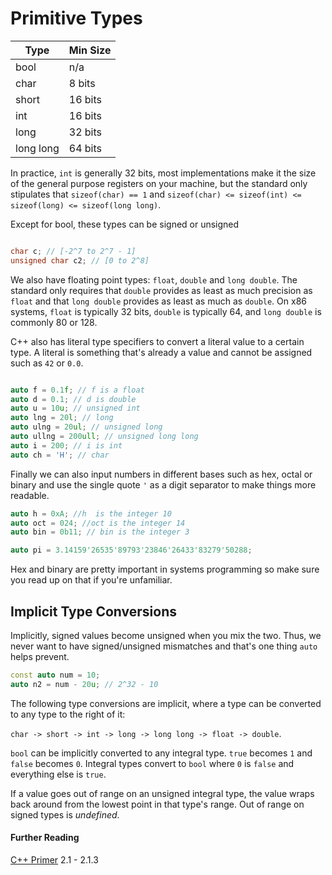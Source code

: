 # Primitive Types

| Type | Min Size |
| ---- | ---- |
| bool | n/a |
| char | 8 bits |
| short | 16 bits |
| int | 16 bits |
| long | 32 bits|
| long long | 64 bits |

In practice, `int` is generally 32 bits, most implementations make it the size of the general purpose registers on your machine, but the standard only stipulates that `sizeof(char) == 1` and `sizeof(char) <= sizeof(int) <= sizeof(long) <= sizeof(long long)`.

Except for bool, these types can be signed or unsigned

```c++

char c; // [-2^7 to 2^7 - 1]
unsigned char c2; // [0 to 2^8]

```

We also have floating point types: `float`, `double` and `long double`. The standard only requires that `double` provides as least as much precision as `float` and that `long double` provides as least as much as `double`. On x86 systems, `float` is typically 32 bits, `double` is typically 64, and `long double` is commonly 80 or 128.

C++ also has literal type specifiers to convert a literal value to a certain type. A literal is something that's already a value and cannot be assigned such as `42` or `0.0`.

```c++

auto f = 0.1f; // f is a float
auto d = 0.1; // d is double
auto u = 10u; // unsigned int
auto lng = 20l; // long
auto ulng = 20ul; // unsigned long
auto ullng = 200ull; // unsigned long long
auto i = 200; // i is int
auto ch = 'H'; // char

```

Finally we can also input numbers in different bases such as hex, octal or binary and use the single quote `'` as a digit separator to make things more readable.

```c++
auto h = 0xA; //h  is the integer 10
auto oct = 024; //oct is the integer 14
auto bin = 0b11; // bin is the integer 3

auto pi = 3.14159'26535'89793'23846'26433'83279'50288;
```

Hex and binary are pretty important in systems programming so make sure you read up on that if you're unfamiliar.

## Implicit Type Conversions

Implicitly, signed values become unsigned when you mix the two. Thus, we never want to have signed/unsigned mismatches and that's one thing `auto` helps prevent.

```c++
const auto num = 10;
auto n2 = num - 20u; // 2^32 - 10
```

The following type conversions are implicit, where a type can be converted to any type to the right of it:

`char -> short -> int -> long -> long long -> float -> double`.

`bool` can be implicitly converted to any integral type. `true` becomes `1` and `false` becomes `0`. Integral types convert to `bool` where `0` is `false` and everything else is `true`.

If a value goes out of range on an unsigned integral type, the value wraps back around from the lowest point in that type's range. Out of range on signed types is *undefined*.

#### Further Reading

[C++ Primer](https://github.com/yanshengjia/cpp-playground/blob/master/cpp-primer/resource/C%2B%2B%20Primer%20(5th%20Edition).pdf) 2.1 - 2.1.3